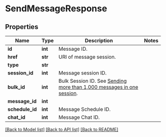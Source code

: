 # SendMessageResponse

## Properties
Name | Type | Description | Notes
------------ | ------------- | ------------- | -------------
**id** | **int** | Message ID. | 
**href** | **str** | URI of message session. | 
**type** | **str** |  | 
**session_id** | **int** | Message session ID. | 
**bulk_id** | **int** | Bulk Session ID. See [Sending more than 1,000 messages in one session](http://docs.textmagictesting.com/#section/Tutorials/Sending-more-than-1000-messages-in-one-session). | 
**message_id** | **int** |  | 
**schedule_id** | **int** | Message Schedule ID. | 
**chat_id** | **int** | Message Chat ID. | 

[[Back to Model list]](../README.md#documentation-for-models) [[Back to API list]](../README.md#documentation-for-api-endpoints) [[Back to README]](../README.md)


